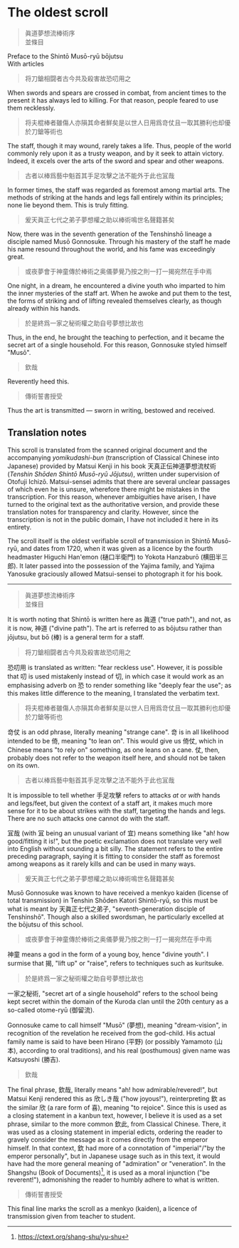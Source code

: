 # The oldest scroll

> 眞道夢想流棒術序  
> 並條目

Preface to the Shintō Musō-ryū bōjutsu  
With articles

> 将刀鎗相闘者古今共及殺害故恐叨用之

When swords and spears are crossed in combat, from ancient times to the present it has always led to killing. For that reason, people feared to use them recklessly.

> 将夫棍棒者雖傷人亦隕其命者鮮矣是以世人日用爲竒仗且一取其勝利也却優於刀鎗等術也

The staff, though it may wound, rarely takes a life. Thus, people of the world commonly rely upon it as a trusty weapon, and by it seek to attain victory. Indeed, it excels over the arts of the sword and spear and other weapons.

> 古者以棒爲藝中魁首其手足攻擊之法不能外于此也冝哉

In former times, the staff was regarded as foremost among martial arts. The methods of striking at the hands and legs fall entirely within its principles; none lie beyond them. This is truly fitting.

> 爰天眞正七代之弟子夢想權之助以棒術鳴世名聲籍甚矣

Now, there was in the seventh generation of the Tenshinshō lineage a disciple named Musō Gonnosuke. Through his mastery of the staff he made his name resound throughout the world, and his fame was exceedingly great.

> 或夜夢會于神童傳於棒術之奥儀夢覺乃按之則一打一揭宛然在手中焉

One night, in a dream, he encountered a divine youth who imparted to him the inner mysteries of the staff art. When he awoke and put them to the test, the forms of striking and of lifting revealed themselves clearly, as though already within his hands.

> 於是終爲一家之秘術權之助自号夢想比故也

Thus, in the end, he brought the teaching to perfection, and it became the secret art of a single household. For this reason, Gonnosuke styled himself "Musō".

> 欽哉

Reverently heed this.

> 傳術誓書授受

Thus the art is transmitted — sworn in writing, bestowed and received.

## Translation notes

This scroll is translated from the scanned original document and the accompanying *yomikudashi-bun* (transcription of Classical Chinese into Japanese) provided by Matsui Kenji in his book 天真正伝神道夢想流杖術 (*Tenshin Shōden Shintō Musō-ryū Jōjutsu*), written under supervision of Otofuji Ichizō. Matsui-sensei admits that there are several unclear passages of which even he is unsure, wherefore there might be mistakes in the transcription. For this reason, whenever ambiguities have arisen, I have turned to the original text as the authoritative version, and provide these translation notes for transparency and clarity. However, since the transcription is not in the public domain, I have not included it here in its entirety.

The scroll itself is the oldest verifiable scroll of transmission in Shintō Musō-ryū, and dates from 1720, when it was given as a licence by the fourth headmaster Higuchi Han'emon (樋口半衛門) to Yokota Hanzaburō (横田半三郎). It later passed into the possession of the Yajima family, and Yajima Yanosuke graciously allowed Matsui-sensei to photograph it for his book.

---

> 眞道夢想流棒術序  
> 並條目

It is worth noting that Shintō is written here as 眞道 ("true path"), and not, as it is now, 神道 ("divine path"). The art is referred to as bōjutsu rather than jōjutsu, but bō (棒) is a general term for a staff.

> 将刀鎗相闘者古今共及殺害故恐叨用之

恐叨用 is translated as written: "fear reckless use". However, it is possible that 叨 is used mistakenly instead of 切, in which case it would work as an emphasising adverb on 恐 to render something like "deeply fear the use"; as this makes little difference to the meaning, I translated the verbatim text.

> 将夫棍棒者雖傷人亦隕其命者鮮矣是以世人日用爲竒仗且一取其勝利也却優於刀鎗等術也

竒仗 is an odd phrase, literally meaning "strange cane". 竒 is in all likelihood intended to be 倚, meaning "to lean on". This would give us 倚仗, which in Chinese means "to rely on" something, as one leans on a cane. 仗, then, probably does not refer to the weapon itself here, and should not be taken on its own.

> 古者以棒爲藝中魁首其手足攻擊之法不能外于此也冝哉

It is impossible to tell whether 手足攻擊 refers to attacks *at* or *with* hands and legs/feet, but given the context of a staff art, it makes much more sense for it to be about strikes with the staff, targeting the hands and legs. There are no such attacks one cannot do with the staff.

冝哉 (with 冝 being an unusual variant of 宜) means something like "ah! how good/fitting it is!", but the poetic exclamation does not translate very well into English without sounding a bit silly. The statement refers to the entire preceding paragraph, saying it is fitting to consider the staff as foremost among weapons as it rarely kills and can be used in many ways.

> 爰天眞正七代之弟子夢想權之助以棒術鳴世名聲籍甚矣

Musō Gonnosuke was known to have received a menkyo kaiden (license of total transmission) in Tenshin Shōden Katori Shintō-ryū, so this must be what is meant by 天眞正七代之弟子, "seventh-generation disciple of Tenshinshō". Though also a skilled swordsman, he particularly excelled at the bōjutsu of this school.

> 或夜夢會于神童傳於棒術之奥儀夢覺乃按之則一打一揭宛然在手中焉

神童 means a god in the form of a young boy, hence "divine youth". I surmise that 揭, "lift up" or "raise", refers to techniques such as kuritsuke.

> 於是終爲一家之秘術權之助自号夢想比故也

一家之秘術, "secret art of a single household" refers to the school being kept secret within the domain of the Kuroda clan until the 20th century as a so-called otome-ryū (御留流).

Gonnosuke came to call himself "Musō" (夢想), meaning "dream-vision", in recognition of the revelation he received from the god-child. His actual family name is said to have been Hirano (平野) (or possibly Yamamoto (山本), according to oral traditions), and his real (posthumous) given name was Katsuyoshi (勝吉).

> 欽哉

The final phrase, 欽哉, literally means "ah! how admirable/revered!", but Matsui Kenji rendered this as 欣しき哉 ("how joyous!"), reinterpreting 欽 as the similar 欣 (a rare form of 喜), meaning "to rejoice". Since this is used as a closing statement in a kanbun text, however, I believe it is used as a set phrase, similar to the more common 欽此, from Classical Chinese. There, it was used as a closing statement in imperial edicts, ordering the reader to gravely consider the message as it comes directly from the emperor himself. In that context, 欽 had more of a connotation of "imperial"/"by the emperor personally", but in Japanese usage such as in this text, it would have had the more general meaning of "admiration" or "veneration". In the Shangshu (Book of Documents)[^1], it is used as a moral injunction ("be reverent!"), admonishing the reader to humbly adhere to what is written.

> 傳術誓書授受

This final line marks the scroll as a menkyo (kaiden), a licence of transmission given from teacher to student.

[^1]: <https://ctext.org/shang-shu/yu-shu>
